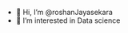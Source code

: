 - 👋 Hi, I’m @roshanJayasekara
- 👀 I’m interested in Data science

<!---
roshanJayasekara/roshanJayasekara is a ✨ special ✨ repository because its `README.md` (this file) appears on your GitHub profile.
You can click the Preview link to take a look at your changes.
--->
